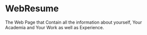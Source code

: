 # WebResume
The Web Page that Contain all the information about yourself, Your Academia and Your Work as well as Experience. 
